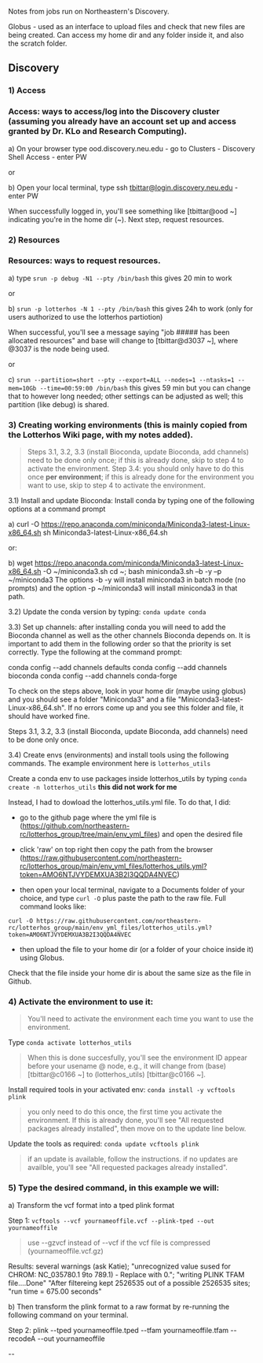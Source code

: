 Notes from jobs run on Northeastern's Discovery.


Globus - used as an interface to upload files and check that new files are being created. Can access my home dir and any folder inside it, and also the scratch folder.

## Discovery

### 1) Access

### Access: ways to access/log into the Discovery cluster (assuming you already have an account set up and access granted by Dr. KLo and Research Computing).

a) On your browser type ood.discovery.neu.edu - go to Clusters - Discovery Shell Access - enter PW

or 

b) Open your local terminal, type ssh tbittar@login.discovery.neu.edu - enter PW

When successfully logged in, you'll see something like [tbittar@ood \~] indicating you're in the home dir (\~). Next step, request resources.

### 2) Resources

### Resources: ways to request resources. 

a) type `srun -p debug -N1 --pty /bin/bash` this gives 20 min to work

or

b) `srun -p lotterhos -N 1 --pty /bin/bash` this gives 24h to work (only for users authorized to use the lotterhos partiotion)

When successful, you'll see a message saying "job ##### has been allocated resources" and base will change to [tbittar\@d3037 \~], where @3037 is the node being used.

or

c) `srun --partition=short --pty --export=ALL --nodes=1 --ntasks=1 --mem=10Gb --time=00:59:00 /bin/bash` this gives 59 min but you can change that to however long needed; other settings can be adjusted as well; this partition (like debug) is shared.

### 3) Creating working environments (this is mainly copied from the Lotterhos Wiki page, with my notes added).

> Steps 3.1, 3.2, 3.3 (install Bioconda, update Bioconda, add channels) need to be done only once; if this is already done, skip to step 4 to activate the environment.
> Step 3.4: you should only have to do this once **per environment**; if this is already done for the environment you want to use, skip to step 4 to activate the environment.

3.1) Install and update Bioconda: Install conda by typing one of the following options at a command prompt

a) curl -O https://repo.anaconda.com/miniconda/Miniconda3-latest-Linux-x86_64.sh
sh Miniconda3-latest-Linux-x86_64.sh

or:

b) wget https://repo.anaconda.com/miniconda/Miniconda3-latest-Linux-x86_64.sh -O ~/miniconda3.sh
cd ~; bash miniconda3.sh –b -y –p ~/miniconda3
The options -b -y will install miniconda3 in batch mode (no prompts) and the option -p ~/miniconda3 will install miniconda3 in that path.

3.2) Update the conda version by typing: `conda update conda`

3.3) Set up channels: after installing conda you will need to add the Bioconda channel as well as the other channels Bioconda depends on. It is important to add them in the following order so that the priority is set correctly. Type the following at the command prompt:

conda config --add channels defaults
conda config --add channels bioconda
conda config --add channels conda-forge

To check on the steps above, look in your home dir (maybe using globus) and you should see a folder "Miniconda3" and a file "Miniconda3-latest-Linux-x86_64.sh". If no errors come up and you see this folder and file, it should have worked fine.

Steps 3.1, 3.2, 3.3 (install Bioconda, update Bioconda, add channels) need to be done only once.

3.4) Create envs (environments) and install tools using the following commands. The example environment here is `lotterhos_utils`

Create a conda env to use packages inside lotterhos_utils by typing `conda create -n lotterhos_utils` **this did not work for me**

Instead, I had to dowload the lotterhos_utils.yml file. To do that, I did:

- go to the github page where the yml file is (https://github.com/northeastern-rc/lotterhos_group/tree/main/env_yml_files) and open the desired file 
- click 'raw' on top right then copy the path from the browser (https://raw.githubusercontent.com/northeastern-rc/lotterhos_group/main/env_yml_files/lotterhos_utils.yml?token=AMO6NTJVYDEMXUA3B2I3QQDA4NVEC)

- then open your local terminal, navigate to a Documents folder of your choice, and type `curl -O` plus paste the path to the raw file. Full command looks like:

`curl -O https://raw.githubusercontent.com/northeastern-rc/lotterhos_group/main/env_yml_files/lotterhos_utils.yml?token=AMO6NTJVYDEMXUA3B2I3QQDA4NVEC`

- then upload the file to your home dir (or a folder of your choice inside it) using Globus.

Check that the file inside your home dir is about the same size as the file in Github.


### 4) Activate the environment to use it: 

> You'll need to activate the environment each time you want to use the environment.

Type `conda activate lotterhos_utils`

> When this is done succesfully, you'll see the environment ID appear before your usename @ node, e.g., it will change from (base) [tbittar@c0166 \~] to (lotterhos_utils) [tbittar@c0166 \~].

Install required tools in your activated env: `conda install -y vcftools plink`

> you only need to do this once, the first time you activate the environment. If this is already done, you'll see "All requested packages already installed", then move on to the update line below.

Update the tools as required: `conda update vcftools plink`

> if an update is available, follow the instructions.
> if no updates are availble, you'll see "All requested packages already installed".


### 5) Type the desired command, in this example we will:

a) Transform the vcf format into a tped plink format

Step 1: `vcftools --vcf yournameoffile.vcf --plink-tped --out yournameoffile`

> use --gzvcf instead of --vcf if the vcf file is compressed (yournameoffile.vcf.gz)

Results: several warnings (ask Katie); "unrecognized value sused for CHROM: NC_035780.1 9to 789.1) - Replace with 0."; "writing PLINK TFAM file....Done" "After filtereing kept 2526535 out of a possible 2526535 sites; "run time = 675.00 seconds"

b) Then transform the plink format to a raw format by re-running the following command on your terminal.

Step 2: plink --tped yournameoffile.tped --tfam yournameoffile.tfam --recodeA --out yournameoffile

--
